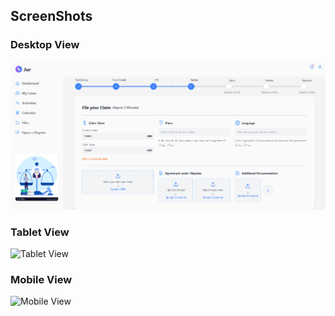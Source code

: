 ## ScreenShots
### Desktop View
![Desktop View](./src/screenshots/desktop.png)

### Tablet View
![Tablet View](./src/screenshots/tablet_view_Rise11.png)

### Mobile View
![Mobile View](./src/screenshots/mobile_view_Rise11.png)